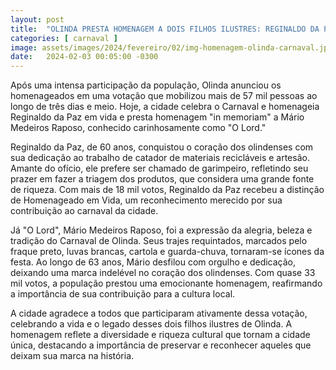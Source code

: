 ```yaml
---
layout: post
title:  "OLINDA PRESTA HOMENAGEM A DOIS FILHOS ILUSTRES: REGINALDO DA PAZ E O LORD"
categories: [ carnaval ]
image: assets/images/2024/fevereiro/02/img-homenagem-olinda-carnaval.jpg
date:   2024-02-03 00:05:00 -0300
---
```

Após uma intensa participação da população, Olinda anunciou os homenageados em uma votação que mobilizou mais de 57 mil pessoas ao longo de três dias e meio. Hoje, a cidade celebra o Carnaval e homenageia Reginaldo da Paz em vida e presta homenagem "in memoriam" a Mário Medeiros Raposo, conhecido carinhosamente como "O Lord."

Reginaldo da Paz, de 60 anos, conquistou o coração dos olindenses com sua dedicação ao trabalho de catador de materiais recicláveis e artesão. Amante do ofício, ele prefere ser chamado de garimpeiro, refletindo seu prazer em fazer a triagem dos produtos, que considera uma grande fonte de riqueza. Com mais de 18 mil votos, Reginaldo da Paz recebeu a distinção de Homenageado em Vida, um reconhecimento merecido por sua contribuição ao carnaval da cidade.

Já "O Lord", Mário Medeiros Raposo, foi a expressão da alegria, beleza e tradição do Carnaval de Olinda. Seus trajes requintados, marcados pelo fraque preto, luvas brancas, cartola e guarda-chuva, tornaram-se ícones da festa. Ao longo de 63 anos, Mário desfilou com orgulho e dedicação, deixando uma marca indelével no coração dos olindenses. Com quase 33 mil votos, a população prestou uma emocionante homenagem, reafirmando a importância de sua contribuição para a cultura local.

A cidade agradece a todos que participaram ativamente dessa votação, celebrando a vida e o legado desses dois filhos ilustres de Olinda. A homenagem reflete a diversidade e riqueza cultural que tornam a cidade única, destacando a importância de preservar e reconhecer aqueles que deixam sua marca na história.